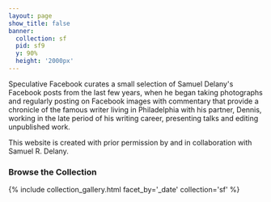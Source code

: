 ```yaml
---
layout: page
show_title: false
banner:
  collection: sf
  pid: sf9
  y: 90%
  height: '2000px'
---
```


Speculative Facebook curates a small selection of Samuel Delany's Facebook posts from the last few years, when he began taking photographs and regularly posting on Facebook images with commentary that provide a chronicle of the famous writer living in Philadelphia with his partner, Dennis, working in the late period of his writing career, presenting talks and editing unpublished work.

This website is created with prior permission by and in collaboration with Samuel R. Delany.

### Browse the Collection

{% include collection_gallery.html facet_by='_date' collection='sf' %}
